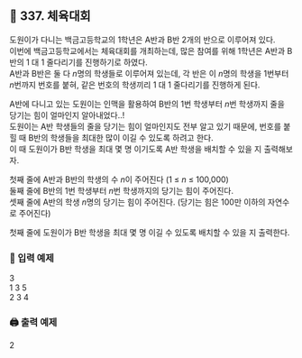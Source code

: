 ## 🏁 337. 체육대회
도원이가 다니는 백금고등학교의 1학년은 A반과 B반 2개의 반으로 이루어져 있다.
<br>이번에 백금고등학교에서는 체육대회를 개최하는데, 많은 참여를 위해 1학년은 A반과 B반의 1 대 1 줄다리기를 진행하기로 하였다.
<br>A반과 B반은 둘 다 $n$명의 학생들로 이루어져 있는데, 각 반은 이 $n$명의 학생을 1번부터 $n$번까지 번호를 붙혀, 같은 번호의 학생끼리 1 대 1 줄다리기를 진행하게 된다.

A반에 다니고 있는 도원이는 인맥을 활용하여 B반의 1번 학생부터 $n$번 학생까지 줄을 당기는 힘이 얼마인지 알아내었다..!
<br>도원이는 A반 학생들의 줄을 당기는 힘이 얼마인지도 전부 알고 있기 때문에, 번호를 붙힐 때 B반의 학생들을 최대한 많이 이길 수 있도록 하려고 한다.
<br>이 때 도원이가 B반 학생을 최대 몇 명 이기도록 A반 학생을 배치할 수 있을 지 출력해보자.

첫째 줄에 A반과 B반의 학생의 수 $n$이 주어진다 (1 ≤ $n$ ≤ 100,000)
<br>둘째 줄에 B반의 1번 학생부터 $n$번 학생까지의 당기는 힘이 주어진다. 
<br>셋째 줄에 A반의 학생 $n$명의 당기는 힘이 주어진다. (당기는 힘은 100만 이하의 자연수로 주어진다)

첫째 줄에 도원이가 B반 학생을 최대 몇 명 이길 수 있도록 배치할 수 있을 지 출력한다.

### 📝 입력 예제
3<br>
1 3 5<br>
2 3 4

### 🖨️ 출력 예제
2
